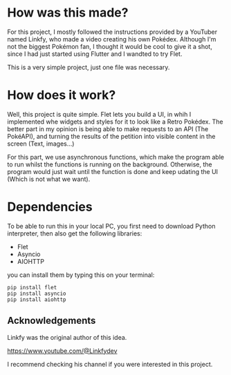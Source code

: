# How was this made?

For this project, I mostly followed the instructions provided by a YouTuber named Linkfy, who made a video creating his own Pokédex.
Although I'm not the biggest Pokémon fan, I thought it would be cool to give it a shot, since I had just started using Flutter and I wandted to try Flet. 

This is a very simple project, just one file was necessary. 

# How does it work?

Well, this project is quite simple.
Flet lets you build a UI, in whih I implemented whe widgets and styles for it to look like a Retro Pokédex.
The better part in my opinion is being able to make requests to an API (The PokéAPI), and turning the results of the petition into visible content in the screen (Text, images...)

For this part, we use asynchronous functions, which make the program able to run whilst the functions is running on the background.
Otherwise, the program would just wait until the function is done and keep udating the UI (Which is not what we want).



# Dependencies

To be able to run this in your local PC, you first need to download Python interpreter, then also get the following libraries:

+ Flet
+ Asyncio
+ AIOHTTP

you can install them by typing this on your terminal:
```
pip install flet
pip install asyncio
pip install aiohttp
```

## Acknowledgements

Linkfy was the original author of this idea.

https://www.youtube.com/@Linkfydev

I recommend checking his channel if you were interested in this project.